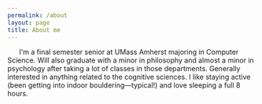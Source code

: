 ```yaml
---
permalink: /about
layout: page
title: About me
---
```


&nbsp;&nbsp;&nbsp;&nbsp;&nbsp;&nbsp;I'm a final semester senior at UMass Amherst majoring in Computer Science. Will also graduate with a minor in philosophy and almost a minor in psychology after taking a lot of classes in those departments. Generally interested in anything related to the cognitive sciences. I like staying active (been getting into indoor bouldering—typical!) and love sleeping a full 8 hours. 
